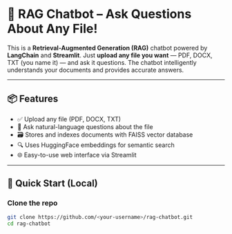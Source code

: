 # 🤖 RAG Chatbot – Ask Questions About Any File!

This is a **Retrieval-Augmented Generation (RAG)** chatbot powered by **LangChain** and **Streamlit**. Just **upload any file you want** — PDF, DOCX, TXT (you name it) — and ask it questions. The chatbot intelligently understands your documents and provides accurate answers.

---

## 📦 Features

- ✅ Upload any file (PDF, DOCX, TXT)
- 🧠 Ask natural-language questions about the file
- 🗃️ Stores and indexes documents with FAISS vector database
- 🔍 Uses HuggingFace embeddings for semantic search
- 🌐 Easy-to-use web interface via Streamlit

---

## 🚀 Quick Start (Local)

###  Clone the repo
```bash
git clone https://github.com/<your-username>/rag-chatbot.git
cd rag-chatbot
